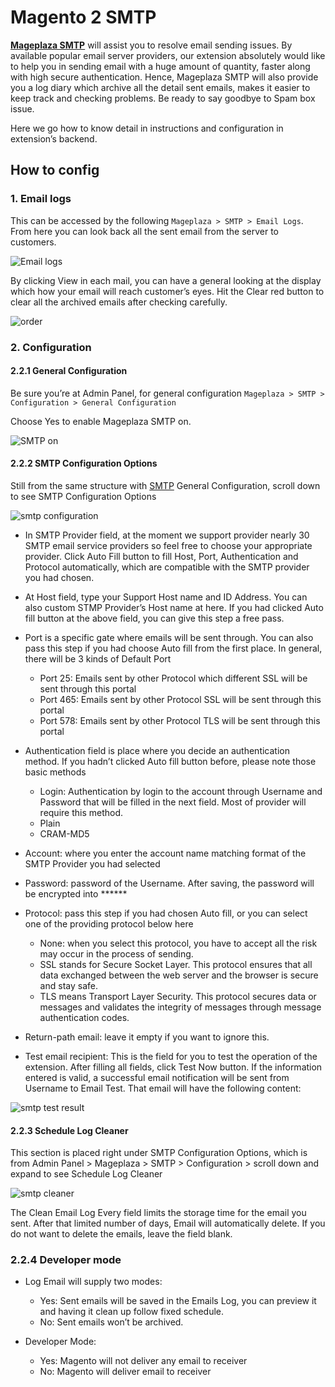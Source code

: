 # Magento 2 SMTP

**[Mageplaza SMTP](https://www.mageplaza.com/magento-2-smtp/)** will assist you to resolve email sending issues. By available popular email server providers, our extension absolutely would like to help you in sending email with a huge amount of quantity, faster along with high secure authentication. Hence, Mageplaza SMTP will also provide you a log diary which archive all the detail sent emails, makes it easier to keep track and checking problems. Be ready to say goodbye to Spam box issue.


Here we go how to know detail in instructions and configuration in extension’s backend.

## How to config

### 1. Email logs

This can be accessed by the following  `Mageplaza > SMTP > Email Logs`. From here you can look back all the sent email from the server to customers.

![Email logs](https://i.imgur.com/k5KfDLL.png)

By clicking View in each mail, you can have a general looking at the display which how your email will reach customer’s eyes.
Hit the Clear red button to clear all the archived emails after checking carefully.

![order](https://i.imgur.com/5eos9R7.png)

### 2. Configuration

#### 2.2.1 General Configuration

Be sure you’re at Admin Panel, for general configuration `Mageplaza > SMTP > Configuration > General Configuration`

Choose Yes to enable Mageplaza SMTP on.

![SMTP on](http://i.imgur.com/4jN9BIx.png)

#### 2.2.2 SMTP Configuration Options
Still from the same structure with [SMTP](https://github.com/mageplaza/magento-2-smtp) General Configuration, scroll down to see  SMTP Configuration Options

![smtp configuration](https://i.imgur.com/VnCM6SB.png)

- In SMTP Provider field, at the moment we support provider nearly 30 SMTP email service providers so feel free to choose your appropriate provider. Click Auto Fill button to fill Host, Port, Authentication and  Protocol automatically, which are compatible with the SMTP provider you had chosen. 

- At Host field, type your Support Host name and ID Address. You can also custom STMP Provider’s Host name at here. If you had clicked Auto fill button at the above field, you can give this step a free pass.

- Port is a specific gate where emails will be sent through. You can also pass this step if you had choose Auto fill from the first place. In general, there will be 3 kinds of Default Port

	- Port 25: Emails sent by other Protocol which different SSL will be sent through this portal
	- Port 465: Emails sent by other Protocol SSL will be sent through this portal
	- Port 578: Emails sent by other Protocol TLS will be sent through this portal

- Authentication field is place where  you decide an authentication method. If you hadn’t clicked Auto fill button before, please note those basic methods
	- Login: Authentication by login to the account through Username and Password that will be filled in the next field. Most of provider will require this method.
	- Plain
	- CRAM-MD5
- Account: where you enter the account name matching format of the SMTP Provider you had selected
- Password: password of the Username. After saving, the password will be encrypted into ******

- Protocol: pass this step if you had chosen Auto fill, or you can select one of the providing protocol below here
	- None: when you select this protocol, you have to accept all the risk may occur in the process of sending.
	- SSL stands for Secure Socket Layer. This protocol ensures that all data exchanged between the web server and the browser is secure and stay safe.
	- TLS means Transport Layer Security. This protocol secures data or messages and validates the integrity of messages through message authentication codes.
- Return-path email: leave it empty if you want to ignore this.
- Test email recipient: This is the field for you to test the operation of the extension. After filling all fields, click Test Now button. If the information entered is valid, a successful email notification will be sent from Username to Email Test. That email will have the following content:

![smtp test result](https://i.imgur.com/D0cw3ta.png)


#### 2.2.3 Schedule Log Cleaner

This section is placed right under SMTP Configuration Options, which is from Admin Panel > Mageplaza > SMTP > Configuration > scroll down and expand to see Schedule Log Cleaner

![smtp cleaner](https://i.imgur.com/lK28kKF.png)

The Clean Email Log Every field limits the storage time for the email you sent. After that limited number of days, Email will automatically delete. If you do not want to delete the emails, leave the field blank.


### 2.2.4 Developer mode

- Log Email will supply two modes:
	- Yes: Sent emails will be saved in the Emails Log, you can preview it and having it clean up follow fixed schedule.
	- No: Sent emails won’t be archived.

- Developer Mode:
	- Yes: Magento will not deliver any email to receiver
	- No: Magento will deliver email to receiver
